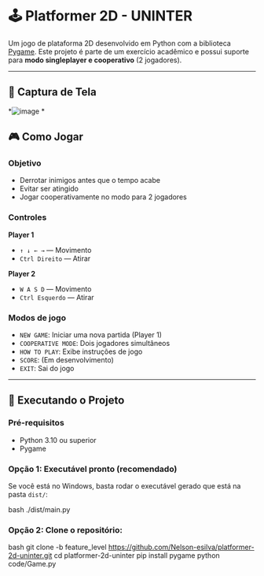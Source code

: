 # 🕹️ Platformer 2D - UNINTER

Um jogo de plataforma 2D desenvolvido em Python com a biblioteca [Pygame](https://www.pygame.org/). Este projeto é parte de um exercício acadêmico e possui suporte para **modo singleplayer e cooperativo** (2 jogadores).

---

## 📸 Captura de Tela

*![image](https://github.com/user-attachments/assets/d7dde1c5-9ffb-4ea7-94a3-7905764dee34)
*

## 🎮 Como Jogar

### Objetivo
- Derrotar inimigos antes que o tempo acabe
- Evitar ser atingido
- Jogar cooperativamente no modo para 2 jogadores

### Controles

**Player 1**
- `↑ ↓ ← →` — Movimento
- `Ctrl Direito` — Atirar

**Player 2**
- `W A S D` — Movimento
- `Ctrl Esquerdo` — Atirar

### Modos de jogo

- `NEW GAME`: Iniciar uma nova partida (Player 1)
- `COOPERATIVE MODE`: Dois jogadores simultâneos
- `HOW TO PLAY`: Exibe instruções de jogo
- `SCORE`: (Em desenvolvimento)
- `EXIT`: Sai do jogo

---

## 🚀 Executando o Projeto

### Pré-requisitos

- Python 3.10 ou superior
- Pygame

### Opção 1: Executável pronto (recomendado)

Se você está no Windows, basta rodar o executável gerado que está na pasta `dist/`:

bash
./dist/main.py

### Opção 2: Clone o repositório:

bash
git clone -b feature_level https://github.com/Nelson-esilva/platformer-2d-uninter.git
cd platformer-2d-uninter
pip install pygame
python code/Game.py
